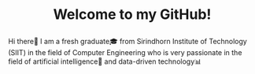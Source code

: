 # <p align=center>Welcome to my GitHub!

Hi there👋 I am a fresh graduate🎓 from Sirindhorn Institute of Technology (SIIT) in the field of Computer Engineering who is very passionate in the field of artificial intelligence🤖 and data-driven technology📊


